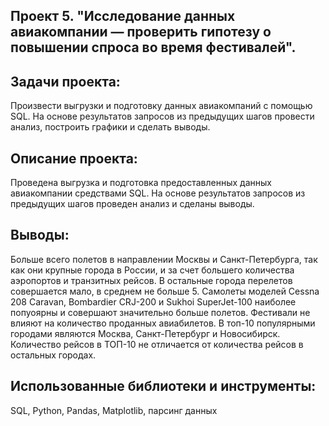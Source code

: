 ## Проект 5. "Исследование данных авиакомпании — проверить гипотезу о повышении спроса во время фестивалей".

## Задачи проекта:
Произвести выгрузки и подготовку данных авиакомпаний с помощью SQL. На основе результатов запросов из предыдущих шагов провести анализ, построить графики и сделать выводы. 

## Описание проекта:
Проведена выгрузка и подготовка предоставленных данных авиакомпании средствами SQL. На основе результатов запросов из предыдущих шагов проведен анализ и сделаны выводы.

## Выводы:
Больше всего полетов в направлении Москвы и Санкт-Петербурга, так как они крупные города в России, и за счет большего количества аэропортов и транзитных рейсов. В остальные города перелетов совершается мало, в среднем не больше 5.
Самолеты моделей Cessna 208 Caravan, Bombardier CRJ-200 и Sukhoi SuperJet-100 наиболее попуоярны и совершают значительно больше полетов.
Фестивали не влияют на количество проданных авиабилетов.
В топ-10 популярными городами являются Москва, Санкт-Петербург и Новосибирск.
Количество рейсов в ТОП-10 не отличается от количества рейсов в остальных городах.

## Использованные библиотеки и инструменты:
SQL, Python, Pandas, Matplotlib, парсинг данных
